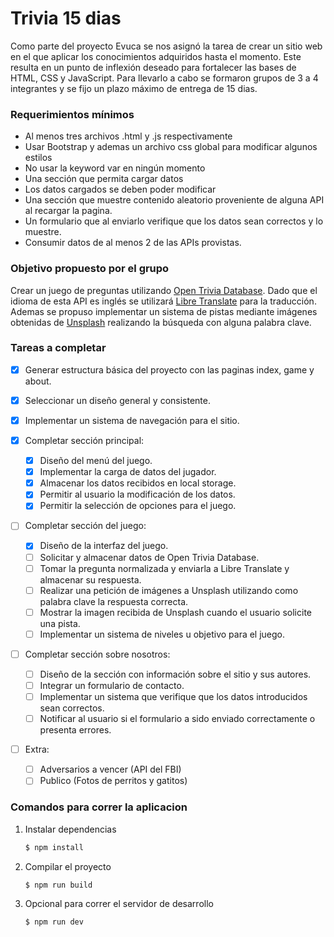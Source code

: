 # Trivia 15 dias

Como parte del proyecto Evuca se nos asignó la tarea de crear un sitio web en el que aplicar los conocimientos adquiridos hasta el momento. Este resulta en un punto de inflexión deseado para fortalecer las bases de HTML, CSS y JavaScript.
Para llevarlo a cabo se formaron grupos de 3 a 4 integrantes y se fijo un plazo máximo de entrega de 15 dias.

### Requerimientos mínimos

- Al menos tres archivos .html y .js respectivamente
- Usar Bootstrap y ademas un archivo css global para modificar algunos estilos
- No usar la keyword var en ningún momento
- Una sección que permita cargar datos
- Los datos cargados se deben poder modificar
- Una sección que muestre contenido aleatorio proveniente de alguna API al recargar la pagina.
- Un formulario que al enviarlo verifique que los datos sean correctos y lo muestre.
- Consumir datos de al menos 2 de las APIs provistas.

### Objetivo propuesto por el grupo

Crear un juego de preguntas utilizando [Open Trivia Database](https://opentdb.com/).
Dado que el idioma de esta API es inglés se utilizará [Libre Translate](https://libretranslate.com/) para la traducción.
Ademas se propuso implementar un sistema de pistas mediante imágenes obtenidas de [Unsplash](https://unsplash.com/developers) realizando la búsqueda con alguna palabra clave.

### Tareas a completar

- [x] Generar estructura básica del proyecto con las paginas index, game y about.
- [x] Seleccionar un diseño general y consistente.
- [x] Implementar un sistema de navegación para el sitio.
- [x] Completar sección principal:
  - [x] Diseño del menú del juego.
  - [x] Implementar la carga de datos del jugador.
  - [x] Almacenar los datos recibidos en local storage.
  - [x] Permitir al usuario la modificación de los datos.
  - [x] Permitir la selección de opciones para el juego.
- [ ] Completar sección del juego:
  - [x] Diseño de la interfaz del juego.
  - [ ] Solicitar y almacenar datos de Open Trivia Database.
  - [ ] Tomar la pregunta normalizada y enviarla a Libre Translate y almacenar su respuesta.
  - [ ] Realizar una petición de imágenes a Unsplash utilizando como palabra clave la respuesta correcta.
  - [ ] Mostrar la imagen recibida de Unsplash cuando el usuario solicite una pista.
  - [ ] Implementar un sistema de niveles u objetivo para el juego.
- [ ] Completar sección sobre nosotros:

  - [ ] Diseño de la sección con información sobre el sitio y sus autores.
  - [ ] Integrar un formulario de contacto.
  - [ ] Implementar un sistema que verifique que los datos introducidos sean correctos.
  - [ ] Notificar al usuario si el formulario a sido enviado correctamente o presenta errores.

- [ ] Extra:
  - [ ] Adversarios a vencer (API del FBI)
  - [ ] Publico (Fotos de perritos y gatitos)

### Comandos para correr la aplicacion

1. Instalar dependencias
    ```bash
    $ npm install
    ```

2. Compilar el proyecto
    ```bash
    $ npm run build
    ```

3. Opcional para correr el servidor de desarrollo
    ```bash
    $ npm run dev
    ```
